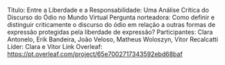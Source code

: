 Título: Entre a Liberdade e a Responsabilidade: Uma Análise Crítica do Discurso do Ódio no Mundo Virtual
Pergunta norteadora: Como definir e distinguir criticamente o discurso do ódio em relação a outras formas de expressão protegidas pela liberdade de expressão?
Participantes: Clara Antonelo, Erik Bandeira, João Veloso, Matheus Woloszyn, Vitor Recalcatti
Líder: Clara e Vitor
Link Overleaf: https://pt.overleaf.com/project/65e7002717343592ebd68baf
